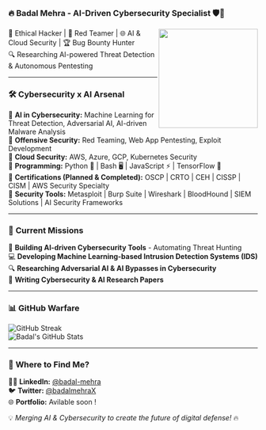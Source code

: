 ### 🔥 Badal Mehra - AI-Driven Cybersecurity Specialist 🛡️🤖  

<img src="https://github.com/badal-mehra.png" width="200" align="right" />

👾 Ethical Hacker | 🚀 Red Teamer | 🌐 AI & Cloud Security | 🏆 Bug Bounty Hunter  
🔍 Researching AI-powered Threat Detection & Autonomous Pentesting 

---

### 🛠️ **Cybersecurity x AI Arsenal**

🔹 **AI in Cybersecurity:** Machine Learning for Threat Detection, Adversarial AI, AI-driven Malware Analysis  
🔹 **Offensive Security:** Red Teaming, Web App Pentesting, Exploit Development  
🔹 **Cloud Security:** AWS, Azure, GCP, Kubernetes Security  
🔹 **Programming:** Python 🐍 | Bash 🖥️ | JavaScript ⚡ | TensorFlow 🤖  
🔹 **Certifications (Planned & Completed):** OSCP | CRTO | CEH | CISSP | CISM | AWS Security Specialty  
🔹 **Security Tools:** Metasploit | Burp Suite | Wireshark | BloodHound | SIEM Solutions | AI Security Frameworks  

---

### 🎯 **Current Missions**

🚀 **Building AI-driven Cybersecurity Tools** - Automating Threat Hunting  
💻 **Developing Machine Learning-based Intrusion Detection Systems (IDS)**  
🔍 **Researching Adversarial AI & AI Bypasses in Cybersecurity**  
📖 **Writing Cybersecurity & AI Research Papers**  

---

### 📊 **GitHub Warfare**

![GitHub Streak](https://github-readme-streak-stats.herokuapp.com/?user=badal-mehra&theme=radical)  
![Badal's GitHub Stats](https://github-readme-stats.vercel.app/api?username=badal-mehra&show_icons=true&theme=radical)

---

### 🔗 **Where to Find Me?**

👨‍💻 **LinkedIn:** [@badal-mehra](https://linkedin.com/in/badal-mehra)  
🐦 **Twitter:** [@badalmehraX](https://twitter.com/badalmehraX)  
🌐 **Portfolio:** Avilable soon !


💡 *Merging AI & Cybersecurity to create the future of digital defense!* 🔥
